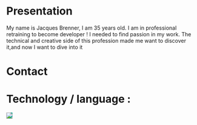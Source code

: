# Presentation

My name is Jacques Brenner, I am 35 years old. 
I am in professional retraining to become developer ! 
I needed to find passion in my work. The technical and creative side of this profession made me want to discover it,and now I want to dive into it

# Contact

# Technology / language :
 <img  style='background-color:#15A695;' src="https://img.icons8.com/color/48/000000/symfony.png"/>
